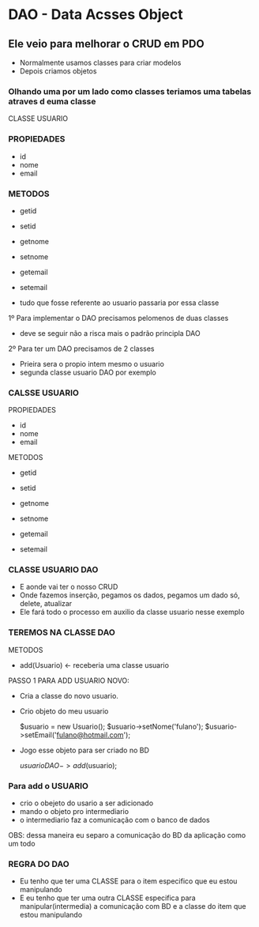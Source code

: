 # DAO - Data Acsses Object

## Ele veio para melhorar o CRUD em PDO

- Normalmente usamos classes para criar modelos
- Depois criamos objetos

### Olhando uma por um lado como classes teriamos uma tabelas atraves d euma classe

CLASSE USUARIO

### PROPIEDADES

- id
- nome
- email

### METODOS

- getid
- setid

- getnome
- setnome

- getemail
- setemail

- tudo que fosse referente ao usuario passaria por essa classe

1º Para implementar o DAO precisamos pelomenos de duas classes

- deve se seguir não a risca mais o padrão principla DAO

2º Para ter um DAO precisamos de 2 classes

- Prieira sera o propio intem mesmo o usuario
- segunda classe usuario DAO por exemplo

### CALSSE USUARIO

PROPIEDADES

- id
- nome
- email

METODOS

- getid
- setid

- getnome
- setnome

- getemail
- setemail

### CLASSE USUARIO DAO

- E aonde vai ter o nosso CRUD
- Onde fazemos inserção, pegamos os dados, pegamos um dado só, delete, atualizar
- Ele fará todo o processo em auxilio da classe usuario nesse exemplo

### TEREMOS NA CLASSE DAO

METODOS

- add(Usuario) <- receberia uma classe usuario

PASSO 1 PARA ADD USUARIO NOVO:

- Cria a classe do novo usuario.
  
- Crio objeto do meu usuario

    $usuario = new Usuario();
    $usuario->setNome('fulano');
    $usuario->setEmail('fulano@hotmail.com');

- Jogo esse objeto para ser criado no BD

    $usuarioDAO->add($usuario);

### Para add o USUARIO
  
- crio o obejeto do usario a ser adicionado
- mando o objeto pro intermediario
- o intermediario faz a comunicação com o banco de dados

OBS: dessa maneira eu separo a comunicação do BD da aplicação como um todo

### REGRA DO DAO

- Eu tenho que ter uma CLASSE para o item especifico que eu estou manipulando
- E eu tenho que ter uma outra CLASSE especifica para manipular(intermedia)  a comunicação com BD e a classe do item que estou manipulando
